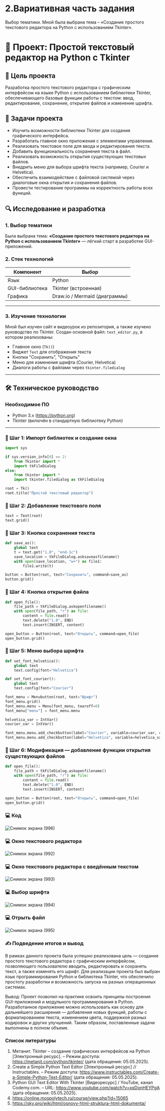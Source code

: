 # 2.Вариативная часть задания 
Выбор тематики. Мной была выбрана тема – «Создание простого текстового редактора на Python с использованием Tkinter».
# 📝 Проект: Простой текстовый редактор на Python с Tkinter

## 📌 Цель проекта
Разработка простого текстового редактора с графическим интерфейсом на языке Python с использованием библиотеки Tkinter, обеспечивающего базовые функции работы с текстом: ввод, редактирование, сохранение, открытие файлов и изменение шрифта.

## 📌 Задачи проекта
- Изучить возможности библиотеки Tkinter для создания графического интерфейса.
- Разработать главное окно приложения с элементами управления.
- Реализовать текстовое поле для ввода и редактирования текста.
- Добавить функциональность сохранения текста в файл.
- Реализовать возможность открытия существующих текстовых файлов.
- Внедрить меню для выбора шрифта текста (например, Courier и Helvetica).
- Обеспечить взаимодействие с файловой системой через диалоговые окна открытия и сохранения файлов.
- Провести тестирование программы на корректность работы всех функций.


## 🔍 Исследование и разработка

### 1. Выбор тематики

Была выбрана тема: **«Создание простого текстового редактора на Python с использованием Tkinter»** — лёгкий старт в разработке GUI-приложений.

### 2. Стек технологий

| Компонент       | Выбор                   |
|-----------------|-------------------------|
| Язык            | Python                  |
| GUI-библиотека  | Tkinter (встроенная)    |
| Графика         | Draw.io / Mermaid (диаграммы) |

---

### 3. Изучение технологии
Мной был изучен сайт и видеоурок из репозитория, а также изучено руководство по Tkinter.
Создан основной файл: `text_editor.py`, в котором реализованы:
- Главное окно (`Tk()`)
- Виджет `Text` для отображения текста
- Кнопки "Сохранить", "Открыть"
- Меню для изменения шрифта (Courier, Helvetica)
- Диалоги работы с файлами через `tkinter.filedialog`

---

## 🛠 Техническое руководство

### Необходимое ПО

- Python 3.x (https://python.org)
- Tkinter (включён в стандартную библиотеку Python)

---

### 🔧 Шаг 1: Импорт библиотек и создание окна

```python
import sys

if sys.version_info[0] == 2:
    from Tkinter import *
    import tkFileDialog
else:
    from tkinter import *
    import tkinter.filedialog as tkFileDialog

root = Tk()
root.title("Простой текстовый редактор")
```
### 🔧 Шаг 2: Добавление текстового поля
```python
text = Text(root)
text.grid()
```

### 🔧 Шаг 3: Кнопка сохранения текста
```python
def save_as():
    global text
    t = text.get("1.0", "end-1c")
    save_location = tkFileDialog.asksaveasfilename()
    with open(save_location, "w+") as file1:
        file1.write(t)

button = Button(root, text="Сохранить", command=save_as)
button.grid()
```
### 🔧 Шаг 4: Кнопка открытия файла
```python
def open_file():
    file_path = tkFileDialog.askopenfilename()
    with open(file_path, "r") as file:
        content = file.read()
        text.delete("1.0", END)
        text.insert(INSERT, content)

open_button = Button(root, text="Открыть", command=open_file)
open_button.grid()
```

### 🔧 Шаг 5: Меню выбора шрифта
```python
def set_font_helvetica():
    global text
    text.config(font="Helvetica")

def set_font_courier():
    global text
    text.config(font="Courier")

font_menu = Menubutton(root, text="Шрифт")
font_menu.grid()
font_menu.menu = Menu(font_menu, tearoff=0)
font_menu["menu"] = font_menu.menu

helvetica_var = IntVar()
courier_var = IntVar()

font_menu.menu.add_checkbutton(label="Courier", variable=courier_var, command=set_font_courier)
font_menu.menu.add_checkbutton(label="Helvetica", variable=helvetica_var, command=set_font_helvetica)
```
### 🔧 Шаг 6: Модификация — добавление функции открытия существующих файлов
```python
def open_file():
    file_path = tkFileDialog.askopenfilename()
    with open(file_path, "r") as file:
        content = file.read()
        text.delete("1.0", END)
        text.insert(INSERT, content)

open_button = Button(root, text="Открыть", command=open_file)
open_button.grid()
```
### 💻 Код
![Снимок экрана (996)](https://github.com/user-attachments/assets/e747a59a-2556-4b7e-920c-5e7acfc6fb01)

### 💻 Окно текстового редактора
![Снимок экрана (992)](https://github.com/user-attachments/assets/92b34183-8a0a-4cb2-b189-dce45803ff5a)

### 💻 Окно текстового редактора с введённым текстом 
![Снимок экрана (993)](https://github.com/user-attachments/assets/912ca322-b2cf-47de-8780-dbf6e6183838)

### 💻 Выбор шрифта 
![Снимок экрана (994)](https://github.com/user-attachments/assets/1e0014b5-7027-4acc-9fba-35a1f9fa67ad)

### 💻 Отрыть файл 
![Снимок экрана (995)](https://github.com/user-attachments/assets/032f5e62-97f5-426c-9b74-58ba40edf7d3)

### ✍ Подведение итогов и вывод
В рамках данного проекта была успешно реализована цель — создание простого текстового редактора с графическим интерфейсом, позволяющего пользователю вводить, редактировать и сохранять текст, а также изменять его шрифт. Для реализации проекта был выбран язык программирования Python и библиотека Tkinter, что обеспечило простоту разработки и возможность запуска на разных операционных системах. 

Вывод: Проект позволил на практике освоить принципы построения GUI-приложений и модульного программирования в Python. Разработанное приложение можно использовать как основу для дальнейшего расширения — добавления новых функций, работы с форматированием текста, изменением цвета, поддержкой разных кодировок и других улучшений. Таким образом, поставленные задачи выполнены в полном объеме.

### Список литературы
1.	Метанит. Tkinter – создание графических интерфейсов на Python [Электронный ресурс]. – Режим доступа: https://metanit.com/python/tkinter/ (дата обращения: 05.05.2025).
2.	Create a Simple Python Text Editor [Электронный ресурс] // Instructables. – Режим доступа: https://www.instructables.com/Create-a-Simple-Python-Text-Editor/ (дата обращения: 05.05.2025).
3.	Python GUI Text Editor With Tkinter [Видеоресурс] / YouTube, канал Codemy.com. – URL: https://www.youtube.com/watch?v=xqDonHEYPgA (дата обращения: 05.05.2025).
4.	https://online.mospolytech.ru/course/view.php?id=15065
5.	https://sky.pro/wiki/html/osnovy-html-struktura-html-dokumenta/
